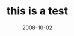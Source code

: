 ---
layout: base.njk
title : 'this is a test' 
view_title : 'this is a test' 
year : '2008' 
date : '2008-10-02' 
img_file : '/drawing/thisisatest.jpg' 
html_file : 'thisisatest' 
next_html : 'whatifthingsgoright.html' 
year_order : '443' 
permalink : "title/{{html_file}}.html"
---